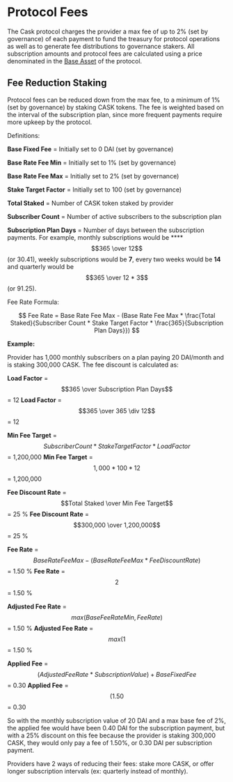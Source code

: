# Protocol Fees

The Cask protocol charges the provider a max fee of up to 2% (set by governance) of each payment to fund the treasury for protocol operations as well as to generate fee distributions to governance stakers. All subscription amounts and protocol fees are calculated using a price denominated in the [Base Asset](protocol-operation.md#base-asset) of the protocol.

## Fee Reduction Staking <a href="#_8kzti3jffff" id="_8kzti3jffff"></a>

Protocol fees can be reduced down from the max fee, to a minimum of 1% (set by governance) by staking CASK tokens. The fee is weighted based on the interval of the subscription plan, since more frequent payments require more upkeep by the protocol.

Definitions:

**Base Fixed Fee** = Initially set to 0 DAI (set by governance)

**Base Rate Fee Min** = Initially set to 1% (set by governance)

**Base Rate Fee Max** = Initially set to 2% (set by governance)

**Stake Target Factor** = Initially set to 100 (set by governance)

**Total Staked** = Number of CASK token staked by provider

**Subscriber Count** = Number of active subscribers to the subscription plan

**Subscription Plan Days** = Number of days between the subscription payments. For example, monthly subscriptions would be **** $$365 \over 12$$(or 30.41), weekly subscriptions would be **7**, every two weeks would be **14** and quarterly would be $$365 \over 12 * 3$$(or 91.25).

Fee Rate Formula:

$$
Fee Rate = Base Rate Fee Max - (Base Rate Fee Max * \frac{Total Staked}{Subscriber Count * Stake Target Factor * \frac{365}{Subscription Plan Days}})
$$

**Example:**

Provider has 1,000 monthly subscribers on a plan paying 20 DAI/month and is staking 300,000 CASK. The fee discount is calculated as:

**Load Factor** = $$365 \over Subscription Plan Days$$= 12
**Load Factor** = $$365 \over 365 \div 12$$= 12

**Min Fee Target** = $$Subscriber Count * Stake Target Factor * Load Factor$$= 1,200,000
**Min Fee Target** = $$1,000 * 100 * 12$$= 1,200,000

**Fee Discount Rate** = $$Total Staked \over Min Fee Target$$= 25 %
**Fee Discount Rate** = $$300,000 \over 1,200,000$$= 25 %

**Fee Rate** =$$Base Rate Fee Max - (Base Rate Fee Max * Fee Discount Rate)$$= 1.50 %
**Fee Rate** =$$2 % - (2 % * 25 %)$$= 1.50 %

**Adjusted Fee Rate** = $$max(Base Fee Rate Min, Fee Rate)$$= 1.50 %
**Adjusted Fee Rate** = $$max(1 %, 1.50 %)$$= 1.50 %

**Applied Fee** = $$(Adjusted Fee Rate * Subscription Value) + Base Fixed Fee$$= 0.30
**Applied Fee** = $$(1.50 % * 20 DAI) + 0$$= 0.30

So with the monthly subscription value of 20 DAI and a max base fee of 2%, the applied fee would have been 0.40 DAI for the subscription payment, but with a 25% discount on this fee because the provider is staking 300,000 CASK, they would only pay a fee of 1.50%, or 0.30 DAI per subscription payment.

Providers have 2 ways of reducing their fees: stake more CASK, or offer longer subscription intervals (ex: quarterly instead of monthly).

